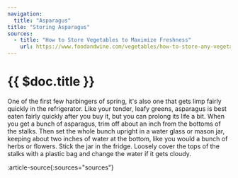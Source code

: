 ```yaml
---
navigation:
  title: "Asparagus"
title: "Storing Asparagus"
sources:
  - title: "How to Store Vegetables to Maximize Freshness"
    url: https://www.foodandwine.com/vegetables/how-to-store-any-vegetable
---
```


# {{ $doc.title }}

One of the first few harbingers of spring, it's also one that gets limp fairly quickly in the refrigerator. Like your tender, leafy greens, asparagus is best eaten fairly quickly after you buy it, but you can prolong its life a bit. When you get a bunch of asparagus, trim off about an inch from the bottoms of the stalks. Then set the whole bunch upright in a water glass or mason jar, keeping about two inches of water at the bottom, like you would a bunch of herbs or flowers. Stick the jar in the fridge. Loosely cover the tops of the stalks with a plastic bag and change the water if it gets cloudy.

:article-source{:sources="sources"}